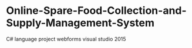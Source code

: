 # Online-Spare-Food-Collection-and-Supply-Management-System
C# language project webforms visual studio 2015 
